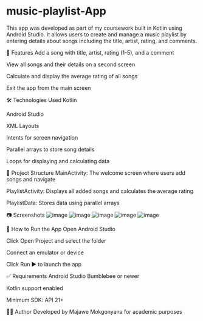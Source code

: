 # music-playlist-App
This app was developed as part of my coursework built in Kotlin using Android Studio. It allows users to create and manage a music playlist by entering details about songs including the title, artist, rating, and comments.

📱 Features
Add a song with title, artist, rating (1-5), and a comment

View all songs and their details on a second screen

Calculate and display the average rating of all songs

Exit the app from the main screen

🛠 Technologies Used
Kotlin

Android Studio

XML Layouts

Intents for screen navigation

Parallel arrays to store song details

Loops for displaying and calculating data

📂 Project Structure
MainActivity: The welcome screen where users add songs and navigate

PlaylistActivity: Displays all added songs and calculates the average rating

PlaylistData: Stores data using parallel arrays

📷 Screenshots
![image](https://github.com/user-attachments/assets/d6f2a721-7545-4188-8e61-fea3c62181b7)
![image](https://github.com/user-attachments/assets/550fcf87-2f2e-41b1-ac46-181f12e25bcd)
![image](https://github.com/user-attachments/assets/e76f7c65-ba0f-490e-88a7-63b62724a5ba)
![image](https://github.com/user-attachments/assets/b5e13e2a-80b0-469d-9607-d1dc7fd6316a)
![image](https://github.com/user-attachments/assets/4b05054d-60cb-418c-b42f-a75e1a6f4ef1)






🧪 How to Run the App
Open Android Studio

Click Open Project and select the folder

Connect an emulator or device

Click Run ▶️ to launch the app

✅ Requirements
Android Studio Bumblebee or newer

Kotlin support enabled

Minimum SDK: API 21+

👨‍💻 Author
Developed by Majawe Mokgonyana for academic purposes
